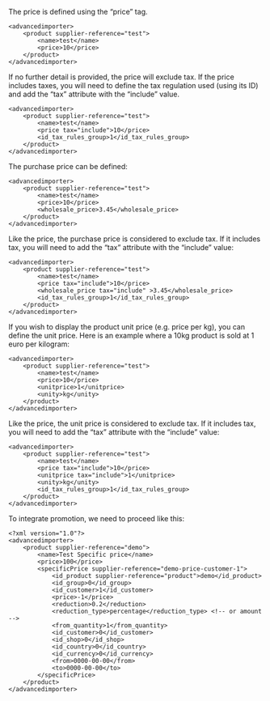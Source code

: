 ﻿ The price is defined using the “price” tag.
```
<advancedimporter>
    <product supplier-reference="test">
        <name>test</name>
        <price>10</price>
    </product>
</advancedimporter>
```

If no further detail is provided, the price will exclude tax. If the price includes taxes, you will need to define the tax regulation used (using its ID) and add the “tax” attribute with the “include” value. 
```
<advancedimporter>
    <product supplier-reference="test">
        <name>test</name>
        <price tax="include">10</price>
        <id_tax_rules_group>1</id_tax_rules_group>
    </product>
</advancedimporter>
```

The purchase price can be defined:
```
<advancedimporter>
    <product supplier-reference="test">
        <name>test</name>
        <price>10</price>
        <wholesale_price>3.45</wholesale_price>
    </product>
</advancedimporter>
```

Like the price, the purchase price is considered to exclude tax. If it includes tax, you will need to add the “tax” attribute with the “include” value:
```
<advancedimporter>
    <product supplier-reference="test">
        <name>test</name>
        <price tax="include">10</price>
        <wholesale_price tax="include" >3.45</wholesale_price>
        <id_tax_rules_group>1</id_tax_rules_group>
    </product>
</advancedimporter>
```

If you wish to display the product unit price (e.g. price per kg), you can define the unit price. Here is an example where a 10kg product is sold at 1 euro per kilogram:
```
<advancedimporter>
    <product supplier-reference="test">
        <name>test</name>
        <price>10</price>
        <unitprice>1</unitprice>
        <unity>kg</unity>
    </product>
</advancedimporter>
```

Like the price, the unit price is considered to exclude tax. If it includes tax, you will need to add the “tax” attribute with the “include” value:
```
<advancedimporter>
    <product supplier-reference="test">
        <name>test</name>
        <price tax="include">10</price>
        <unitprice tax="include">1</unitprice>
        <unity>kg</unity>
        <id_tax_rules_group>1</id_tax_rules_group>
    </product>
</advancedimporter>
```

To integrate promotion, we need to proceed like this:
```
<?xml version="1.0"?>
<advancedimporter>
    <product supplier-reference="demo">
        <name>Test Specific price</name>
        <price>100</price>
        <specificPrice supplier-reference="demo-price-customer-1">
            <id_product supplier-reference="product">demo</id_product>
            <id_group>0</id_group>
            <id_customer>1</id_customer>
            <price>-1</price>
            <reduction>0.2</reduction>
            <reduction_type>percentage</reduction_type> <!-- or amount -->
            <from_quantity>1</from_quantity>
            <id_customer>0</id_customer>
            <id_shop>0</id_shop>
            <id_country>0</id_country>
            <id_currency>0</id_currency>
            <from>0000-00-00</from>
            <to>0000-00-00</to>
        </specificPrice>
    </product>
</advancedimporter>
```
